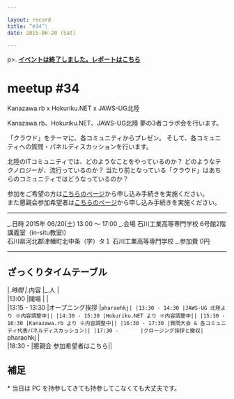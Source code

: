 ```yaml
---

layout: record
title: “#34”\
date: 2015-06-20 (Sat)

---
```


p\>.
<a href="./report.html"><strong>イベントは終了しました。レポートはこちら</strong></a>

meetup #34
===========

Kanazawa.rb x Hokuriku.NET x JAWS-UG北陸

Kanazawa.rb、Hokuriku.NET、JAWS-UG北陸 夢の3者コラボ会を行います。

「クラウド」をテーマに、各コミュニティからプレゼン。
そして、各コミュニティへの質問・パネルディスカッションを行います。

北陸のITコミュニティでは、どのようなことをやっているのか？
どのようなテクノロジーが、流行っているのか？
当たり前となっている「クラウド」はあちらのコミュニティではどうなっているのか？

参加をご希望の方は<a href="https://atnd.org/events/66303">こちらのページ</a>から申し込み手続きを実施ください。\
また懇親会参加希望者は<a href="https://atnd.org/events/66304">こちらのページ</a>から申し込み手続きを実施ください。

  ----------- ------------------------------------------------
  \_.日時     2015年 06/20(土) 13:00 〜 17:00
  \_.会場     石川工業高等専門学校 6号館2階 講義室（in-situ教室I）<br>石川県河北郡津幡町北中条（字）タ１ 石川工業高等専門学校</a>
  \_.参加費   0円
  ----------- ------------------------------------------------

ざっくりタイムテーブル
----------------------

|*.時間 |*.内容 |\_.人 |\
|13:00 |開場 | |\
|13:15 - 13:30 |オープニング挨拶 |`pharaohkj|
|13:30 - 14:30 |JAWS-UG 北陸より ※内容調整中||
|14:30 - 15:30 |Hokuriku.NET より ※内容調整中||
|15:30 - 16:30 |Kanazawa.rb より ※内容調整中||
|16:30 - 17:30 |質問大会 & 各コミュニティ代表パネルディスカッション||
|17:30 -       |クロージング挨拶と撤収| `pharaohkj |\
|18:30 - |懇親会 参加希望者はこちら||

補足
----

\* 当日は PC を持参してきても持参してこなくても大丈夫です。
